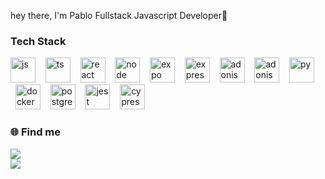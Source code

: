 hey there, I'm Pablo Fullstack Javascript Developer👋

### Tech Stack

<img  src="https://user-images.githubusercontent.com/62909574/239472661-f4b108c2-5389-42ef-b164-1b64faf8af60.svg" alt="js" width="40" height="40" style="max-width:100%"></img>&nbsp;&nbsp;&nbsp;
<img  src="https://user-images.githubusercontent.com/62909574/239473604-55cb7e31-e6c4-45cb-ab5e-493f20106f94.svg" alt="ts" width="40" height="40" style="max-width:100%"></img>&nbsp;&nbsp;&nbsp;
<img src="https://user-images.githubusercontent.com/62909574/239477248-529ba90a-19fb-4ca7-a311-ab9b65ee458c.svg" alt="react" width="40" height="40" style="max-width:100%">&nbsp;&nbsp;&nbsp;
<img src="https://user-images.githubusercontent.com/62909574/239473612-826bbc5b-7e83-4066-b0a0-8b596a3568b4.svg" alt="node" width="40" height="40" style="max-width:100%">&nbsp;&nbsp;&nbsp;
<img src="https://user-images.githubusercontent.com/62909574/239478128-9d5f9f5d-8c40-4383-9180-ac04fd6b9fad.svg" alt="expo" width="40" height="40" style="max-width:100%">&nbsp;&nbsp;&nbsp;
<img src="https://user-images.githubusercontent.com/62909574/239473599-56d7ef2f-65e7-4904-a3d2-ff7d01ef372c.svg" alt="express" width="40" height="40" style="max-width:100%"></img>&nbsp;&nbsp;&nbsp;
<img src="https://user-images.githubusercontent.com/62909574/239473592-bbe0eca3-260b-4c0e-830c-83b7b283c94e.svg" alt="adonis" width="40" height="40" style="max-width:100%"></img>&nbsp;&nbsp;&nbsp;
<img src="https://user-images.githubusercontent.com/62909574/239474512-fa0fcfec-d818-49e6-b99d-fb0da32bbece.svg" alt="adonis" width="40" height="40" style="max-width:100%"></img>&nbsp;&nbsp;&nbsp;
<img  src="https://user-images.githubusercontent.com/62909574/239473568-276f147b-8ebd-49b8-bd46-6140b1f87a78.svg" alt="py" width="40" height="40" style="max-width:100%"></img>&nbsp;&nbsp;&nbsp;
</img>&nbsp;&nbsp;<img  src="https://user-images.githubusercontent.com/62909574/239474939-3bbf5a37-449b-4df8-a4de-b2f92a5bc491.svg" alt="docker" width="40" height="40" style="max-width:100%"></img>&nbsp;&nbsp;&nbsp;
<img  src="https://user-images.githubusercontent.com/62909574/239473585-e69ee805-a0b8-40ff-97e8-3f86dc15a472.svg" alt="postgres" width="40" height="40" style="max-width:100%"></img>&nbsp;&nbsp;&nbsp;
<img  src="https://user-images.githubusercontent.com/62909574/239475527-dcfbbe21-deb8-450f-93e2-838d6f1532f8.svg" alt="jest" width="40" height="40" style="max-width:100%"></img>&nbsp;&nbsp;&nbsp;
<img  src="https://user-images.githubusercontent.com/62909574/239480413-01037699-b877-49c4-be22-ace390c96a35.svg" alt="cypress" width="40" height="40" style="max-width:100%"></img>&nbsp;&nbsp;&nbsp;

</div>

<div align="left">

### 🌐 Find me

<a href="https://www.linkedin.com/in/pablo-santos-a241b621b/"> <img src="https://img.shields.io/badge/LinkedIn-0077B5?style=for-the-badge&logo=linkedin&logoColor=white"></igm></a>
<br>
<a href="mailto:pablonatan.d.r.s@gmail.com"> <img src="https://img.shields.io/badge/Gmail-D14836?style=for-the-badge&logo=gmail&logoColor=white"></igm></a>

</div>

<br/>
